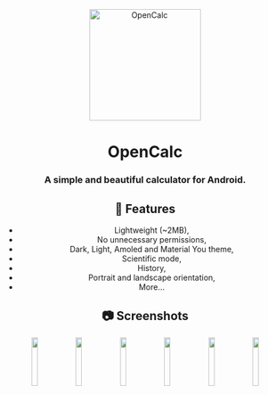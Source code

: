 <div align="center">

<img width="200" src="app/src/main/res/mipmap-xxxhdpi/ic_launcher_foreground.png" alt="OpenCalc" align="center">

# OpenCalc

### A simple and beautiful calculator for Android.



## 📖 Features

* Lightweight (~2MB),
* No unnecessary permissions,
* Dark, Light, Amoled and Material You theme,
* Scientific mode,
* History,
* Portrait and landscape orientation,
* More...

## 📷 Screenshots

<img src="fastlane/metadata/android/en-US/images/phoneScreenshots/1.png" width="15%"/>
<img src="fastlane/metadata/android/en-US/images/phoneScreenshots/2.png" width="15%"/>
<img src="fastlane/metadata/android/en-US/images/phoneScreenshots/3.png" width="15%"/>
<img src="fastlane/metadata/android/en-US/images/phoneScreenshots/4.png" width="15%"/>
<img src="fastlane/metadata/android/en-US/images/phoneScreenshots/5.png" width="15%"/>
<img src="fastlane/metadata/android/en-US/images/phoneScreenshots/6.png" width="15%"/>
